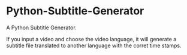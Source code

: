 # Python-Subtitle-Generator
A Python Subtitle Generator.

If you input a video and choose the video language, it will generate a subtitle file translated to another language with the corret time stamps.
